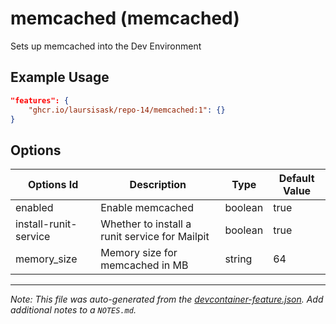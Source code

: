 
# memcached (memcached)

Sets up memcached into the Dev Environment

## Example Usage

```json
"features": {
    "ghcr.io/laursisask/repo-14/memcached:1": {}
}
```

## Options

| Options Id | Description | Type | Default Value |
|-----|-----|-----|-----|
| enabled | Enable memcached | boolean | true |
| install-runit-service | Whether to install a runit service for Mailpit | boolean | true |
| memory_size | Memory size for memcached in MB | string | 64 |



---

_Note: This file was auto-generated from the [devcontainer-feature.json](https://github.com/laursisask/repo-14/blob/main/features/src/memcached/devcontainer-feature.json).  Add additional notes to a `NOTES.md`._

